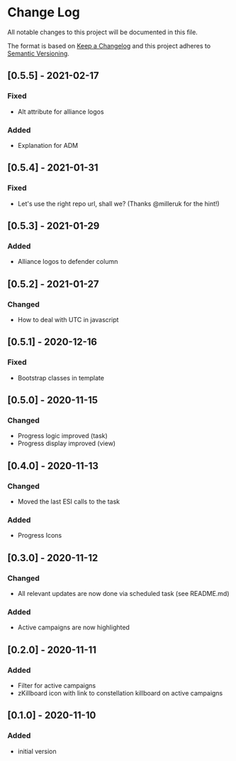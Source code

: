 # Change Log

All notable changes to this project will be documented in this file.

The format is based on [Keep a Changelog](http://keepachangelog.com/)
and this project adheres to [Semantic Versioning](http://semver.org/).


## [0.5.5] - 2021-02-17

### Fixed

- Alt attribute for alliance logos

### Added

- Explanation for ADM


## [0.5.4] - 2021-01-31

### Fixed

- Let's use the right repo url, shall we? (Thanks @milleruk for the hint!)


## [0.5.3] - 2021-01-29

### Added

- Alliance logos to defender column


## [0.5.2] - 2021-01-27

### Changed

- How to deal with UTC in javascript



## [0.5.1] - 2020-12-16

### Fixed

- Bootstrap classes in template


## [0.5.0] - 2020-11-15

### Changed

- Progress logic improved (task)
- Progress display improved (view)


## [0.4.0] - 2020-11-13

### Changed

- Moved the last ESI calls to the task

### Added

- Progress Icons


## [0.3.0] - 2020-11-12

### Changed

- All relevant updates are now done via scheduled task (see README.md)

### Added

- Active campaigns are now highlighted


## [0.2.0] - 2020-11-11

### Added

- Filter for active campaigns
- zKillboard icon with link to constellation killboard on active campaigns


## [0.1.0] - 2020-11-10

### Added

- initial version
